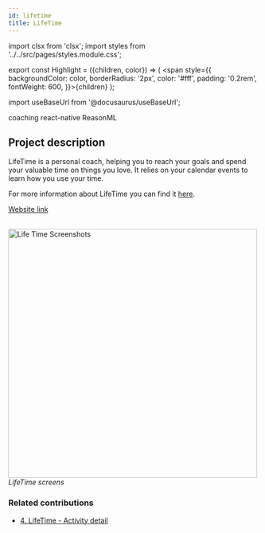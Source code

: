 ```yaml
---
id: lifetime
title: LifeTime
---
```


import clsx from 'clsx';
import styles from '../../src/pages/styles.module.css';

export const Highlight = ({children, color}) => ( <span style={{
      backgroundColor: color,
      borderRadius: '2px',
      color: '#fff',
      padding: '0.2rem',
      fontWeight: 600,
    }}>{children}</span> );

import useBaseUrl from '@docusaurus/useBaseUrl';

<div className="marginBottom">
  <span className="badge badge--secondary marginRight">coaching</span>
  <span className="badge badge--secondary marginRight">react-native</span>
  <span className="badge badge--secondary marginRight">ReasonML</span>
</div>

## Project description

LifeTime is a personal coach, helping you to reach your goals and spend your valuable time on things you love.
It relies on your calendar events to learn how you use your time.

For more information about LifeTime you can find it <a href="https://github.com/MoOx/LifeTime"><Highlight color="#25c2a0">here</Highlight></a>.

<a href="https://moox.io/apps/lifetime/"><Highlight color="#25c2a0">Website link</Highlight></a>

<div className="image-wrapper">
<br/>
<img
  alt="Life Time Screenshots"
  width="500px"
  src={useBaseUrl('img/lifetime/screenshots.png')}
/>
<br/>
<em>LifeTime screens</em>
</div>

### Related contributions

- <a href="/docs/contributions/lifetime28"><Highlight color="#25c2a0">4. LifeTime - Activity detail</Highlight></a>

